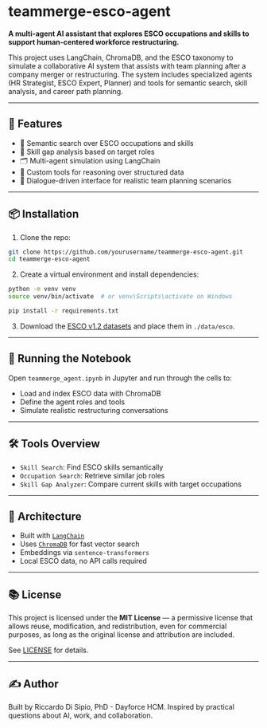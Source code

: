 # teammerge-esco-agent

**A multi-agent AI assistant that explores ESCO occupations and skills to support human-centered workforce restructuring.**

This project uses LangChain, ChromaDB, and the ESCO taxonomy to simulate a collaborative AI system that assists with team planning after a company merger or restructuring. The system includes specialized agents (HR Strategist, ESCO Expert, Planner) and tools for semantic search, skill analysis, and career path planning.

---

## 🚀 Features

- 🔎 Semantic search over ESCO occupations and skills
- 🧠 Skill gap analysis based on target roles
- 🗂️ Multi-agent simulation using LangChain
- 🧰 Custom tools for reasoning over structured data
- 💬 Dialogue-driven interface for realistic team planning scenarios

---

## 📦 Installation

1. Clone the repo:

```bash
git clone https://github.com/yourusername/teammerge-esco-agent.git
cd teammerge-esco-agent
```

2. Create a virtual environment and install dependencies:

```bash
python -m venv venv
source venv/bin/activate  # or venv\Scripts\activate on Windows

pip install -r requirements.txt
```

3. Download the [ESCO v1.2 datasets](https://ec.europa.eu/esco/portal/download) and place them in `./data/esco`.

---

## 🧪 Running the Notebook

Open `teammerge_agent.ipynb` in Jupyter and run through the cells to:

- Load and index ESCO data with ChromaDB
- Define the agent roles and tools
- Simulate realistic restructuring conversations

---

## 🛠️ Tools Overview

- `Skill Search`: Find ESCO skills semantically
- `Occupation Search`: Retrieve similar job roles
- `Skill Gap Analyzer`: Compare current skills with target occupations

---

## 🧠 Architecture

- Built with [`LangChain`](https://github.com/langchain-ai/langchain)
- Uses [`ChromaDB`](https://www.trychroma.com/) for fast vector search
- Embeddings via `sentence-transformers`
- Local ESCO data, no API calls required

---

## 📚 License

This project is licensed under the **MIT License** — a permissive license that allows reuse, modification, and redistribution, even for commercial purposes, as long as the original license and attribution are included.

See [LICENSE](./LICENSE) for details.

---

## ✍️ Author

Built by Riccardo Di Sipio, PhD - Dayforce HCM.
Inspired by practical questions about AI, work, and collaboration.

